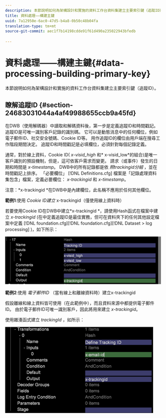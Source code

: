 ```yaml
---
description: 本節說明如何為架構設計和實施的資料工作台資料集建立主要索引鍵（追蹤ID）。
title: 資料處理——構建主鍵
uuid: 7a12950e-6ac0-47d5-b4a8-0b50c48b04fa
translation-type: tm+mt
source-git-commit: aec1f7b14198cdde91f61d490a235022943bfedb

---
```



# 資料處理——構建主鍵{#data-processing-building-primary-key}

本節說明如何為架構設計和實施的資料工作台資料集建立主要索引鍵（追蹤ID）。

## 瞭解追蹤ID {#section-24683031044a4af49988655ccb9a45fd}

在DWB（使用解碼器）中讀取和解碼資料後，第一步是定義追蹤ID和時間戳記。 追蹤ID是可唯一識別客戶記錄的識別碼。 它可以是動態消息中的任何欄位，例如電子郵件ID、社交安全號碼、Cookie ID等。 用作追蹤ID的欄位由用戶端在搜尋工作階段期間決定。 追蹤ID和時間戳記是必填欄位，必須針對每個記錄定義。

通常，對於線上資料，Cookie ID( *x-visid_high* 和* x-visid_low*的組合)是唯一客戶識別的預設機制，但是，這可依客戶需求而變更。 請求（或事件）發生的日期和時間是 *x-timestamp*。 DWB中的所有記錄都是依 *照trackingid分組* ，並在時間戳記上排序。 「必要欄位」 [!DNL Definitions.cfg] 檔案是「記錄處理資料集包含」檔案，定義必要欄位： *x-trackingid* 和 *x-timestamp*。

注意：*x-trackingid *在DWB中是內建欄位，此名稱不應用於任何其他欄位。

**範例1**:使用 *Cookie ID建立* x-trackingid（僅使用線上資料時）

若要使用Cookie ID在DWB中建立*x-trackingid *，請使用Hash函式在檔案中建立 *x-trackingid* (在中定義追蹤ID是最佳實務，但可在資料夾下的任何其他設定檔案中定義 [!DNL foundation.cfg][!DNL foundation.cfg][!DNL Dataset > log processing] )，如下所示：

![](assets/dwb_impl_primary_key1.png)

**範例2**:使用 *電子郵件ID* （當有線上和離線資料時）建立x-trackingid

假設離線和線上資料皆可使用（在此範例中），而且資料來源中都提供電子郵件ID。 由於電子郵件ID可唯一識別客戶，因此將用來建立 *x-trackingid*。

使用雜湊函式建立 *trackingId* ，如所示：

![](assets/dwb_impl_primary_key2.png)

